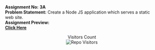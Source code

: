 **Assignment No:** **3A** <br/>
**Problem Statement:** Create a Node JS application which serves a static web site. <br/>
**Assignment Preview:** <br/>
[**Click Here**](https://youtu.be/De0V1kg_wUs)
<p align='center'>Visitors Count <br><img align="center" alt="Repo Visitors" src="https://profile-counter.glitch.me/Mahesh33217/count.svg"/></p>
